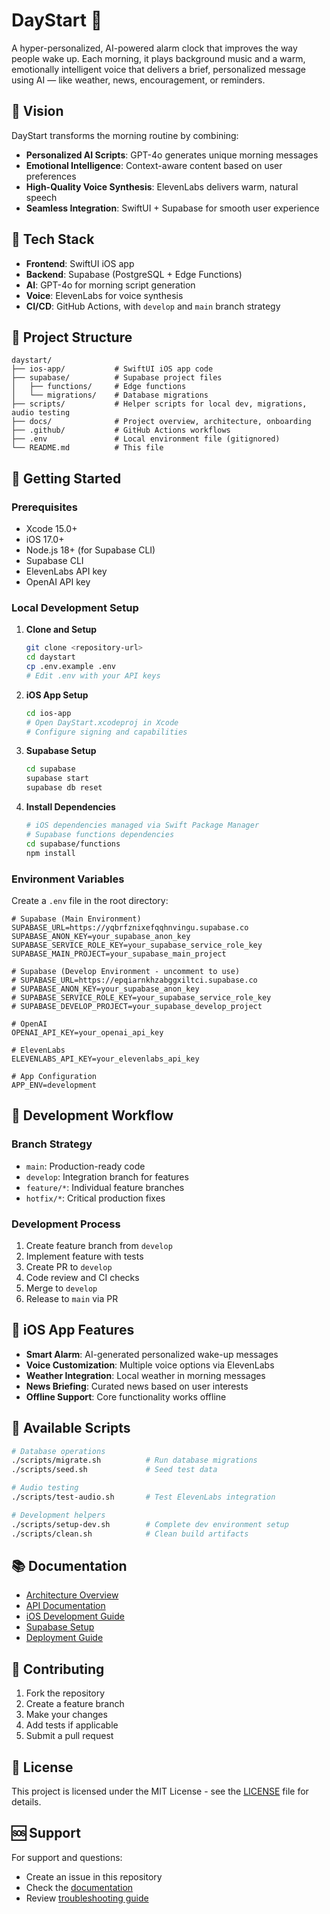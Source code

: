 # DayStart 🌅

A hyper-personalized, AI-powered alarm clock that improves the way people wake up. Each morning, it plays background music and a warm, emotionally intelligent voice that delivers a brief, personalized message using AI — like weather, news, encouragement, or reminders.

## 🚀 Vision

DayStart transforms the morning routine by combining:
- **Personalized AI Scripts**: GPT-4o generates unique morning messages
- **Emotional Intelligence**: Context-aware content based on user preferences
- **High-Quality Voice Synthesis**: ElevenLabs delivers warm, natural speech
- **Seamless Integration**: SwiftUI + Supabase for smooth user experience

## 🧱 Tech Stack

- **Frontend**: SwiftUI iOS app
- **Backend**: Supabase (PostgreSQL + Edge Functions)
- **AI**: GPT-4o for morning script generation
- **Voice**: ElevenLabs for voice synthesis
- **CI/CD**: GitHub Actions, with `develop` and `main` branch strategy

## 📁 Project Structure

```
daystart/
├── ios-app/           # SwiftUI iOS app code
├── supabase/          # Supabase project files
│   ├── functions/     # Edge functions
│   └── migrations/    # Database migrations
├── scripts/           # Helper scripts for local dev, migrations, audio testing
├── docs/              # Project overview, architecture, onboarding
├── .github/           # GitHub Actions workflows
├── .env               # Local environment file (gitignored)
└── README.md          # This file
```

## 🚀 Getting Started

### Prerequisites

- Xcode 15.0+
- iOS 17.0+
- Node.js 18+ (for Supabase CLI)
- Supabase CLI
- ElevenLabs API key
- OpenAI API key

### Local Development Setup

1. **Clone and Setup**
   ```bash
   git clone <repository-url>
   cd daystart
   cp .env.example .env
   # Edit .env with your API keys
   ```

2. **iOS App Setup**
   ```bash
   cd ios-app
   # Open DayStart.xcodeproj in Xcode
   # Configure signing and capabilities
   ```

3. **Supabase Setup**
   ```bash
   cd supabase
   supabase start
   supabase db reset
   ```

4. **Install Dependencies**
   ```bash
   # iOS dependencies managed via Swift Package Manager
   # Supabase functions dependencies
   cd supabase/functions
   npm install
   ```

### Environment Variables

Create a `.env` file in the root directory:

```env
# Supabase (Main Environment)
SUPABASE_URL=https://yqbrfznixefqqhnvingu.supabase.co
SUPABASE_ANON_KEY=your_supabase_anon_key
SUPABASE_SERVICE_ROLE_KEY=your_supabase_service_role_key
SUPABASE_MAIN_PROJECT=your_supabase_main_project

# Supabase (Develop Environment - uncomment to use)
# SUPABASE_URL=https://epqiarnkhzabggxiltci.supabase.co
# SUPABASE_ANON_KEY=your_supabase_anon_key
# SUPABASE_SERVICE_ROLE_KEY=your_supabase_service_role_key
# SUPABASE_DEVELOP_PROJECT=your_supabase_develop_project

# OpenAI
OPENAI_API_KEY=your_openai_api_key

# ElevenLabs
ELEVENLABS_API_KEY=your_elevenlabs_api_key

# App Configuration
APP_ENV=development
```

## 🔄 Development Workflow

### Branch Strategy
- `main`: Production-ready code
- `develop`: Integration branch for features
- `feature/*`: Individual feature branches
- `hotfix/*`: Critical production fixes

### Development Process
1. Create feature branch from `develop`
2. Implement feature with tests
3. Create PR to `develop`
4. Code review and CI checks
5. Merge to `develop`
6. Release to `main` via PR

## 📱 iOS App Features

- **Smart Alarm**: AI-generated personalized wake-up messages
- **Voice Customization**: Multiple voice options via ElevenLabs
- **Weather Integration**: Local weather in morning messages
- **News Briefing**: Curated news based on user interests
- **Offline Support**: Core functionality works offline

## 🔧 Available Scripts

```bash
# Database operations
./scripts/migrate.sh          # Run database migrations
./scripts/seed.sh             # Seed test data

# Audio testing
./scripts/test-audio.sh       # Test ElevenLabs integration

# Development helpers
./scripts/setup-dev.sh        # Complete dev environment setup
./scripts/clean.sh            # Clean build artifacts
```

## 📚 Documentation

- [Architecture Overview](docs/architecture.md)
- [API Documentation](docs/api.md)
- [iOS Development Guide](docs/ios-guide.md)
- [Supabase Setup](docs/supabase-setup.md)
- [Deployment Guide](docs/deployment.md)

## 🤝 Contributing

1. Fork the repository
2. Create a feature branch
3. Make your changes
4. Add tests if applicable
5. Submit a pull request

## 📄 License

This project is licensed under the MIT License - see the [LICENSE](LICENSE) file for details.

## 🆘 Support

For support and questions:
- Create an issue in this repository
- Check the [documentation](docs/)
- Review [troubleshooting guide](docs/troubleshooting.md) 